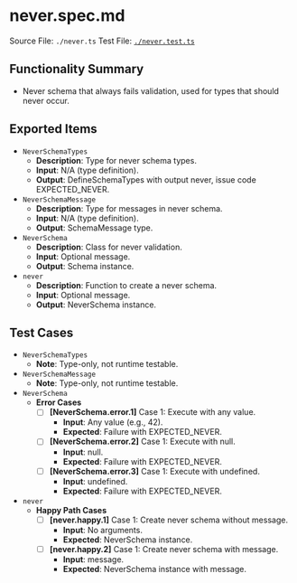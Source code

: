 # never.spec.md

Source File: `./never.ts`
Test File: [`./never.test.ts`](./never.test.ts)

## Functionality Summary
- Never schema that always fails validation, used for types that should never occur.

## Exported Items
- `NeverSchemaTypes`
    - **Description**: Type for never schema types.
    - **Input**: N/A (type definition).
    - **Output**: DefineSchemaTypes with output never, issue code EXPECTED_NEVER.
- `NeverSchemaMessage`
    - **Description**: Type for messages in never schema.
    - **Input**: N/A (type definition).
    - **Output**: SchemaMessage type.
- `NeverSchema`
    - **Description**: Class for never validation.
    - **Input**: Optional message.
    - **Output**: Schema instance.
- `never`
    - **Description**: Function to create a never schema.
    - **Input**: Optional message.
    - **Output**: NeverSchema instance.

## Test Cases
- `NeverSchemaTypes`
    - **Note**: Type-only, not runtime testable.
- `NeverSchemaMessage`
    - **Note**: Type-only, not runtime testable.
- `NeverSchema`
    - **Error Cases**
        - [ ] **[NeverSchema.error.1]** Case 1: Execute with any value.
            - **Input**: Any value (e.g., 42).
            - **Expected**: Failure with EXPECTED_NEVER.
        - [ ] **[NeverSchema.error.2]** Case 1: Execute with null.
            - **Input**: null.
            - **Expected**: Failure with EXPECTED_NEVER.
        - [ ] **[NeverSchema.error.3]** Case 1: Execute with undefined.
            - **Input**: undefined.
            - **Expected**: Failure with EXPECTED_NEVER.
- `never`
    - **Happy Path Cases**
        - [ ] **[never.happy.1]** Case 1: Create never schema without message.
            - **Input**: No arguments.
            - **Expected**: NeverSchema instance.
        - [ ] **[never.happy.2]** Case 1: Create never schema with message.
            - **Input**: message.
            - **Expected**: NeverSchema instance with message.
